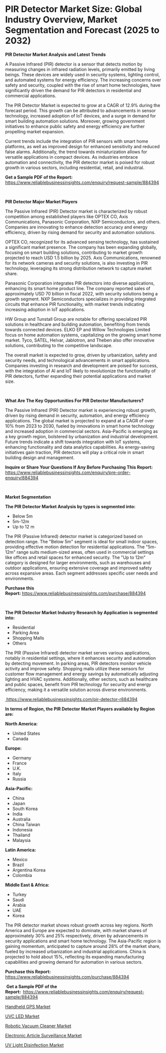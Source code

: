 <p><h1>PIR Detector Market Size: Global Industry Overview, Market Segmentation and Forecast (2025 to 2032)</h1></p><p><strong>PIR Detector Market Analysis and Latest Trends</strong></p>
<p><p>A Passive Infrared (PIR) detector is a sensor that detects motion by measuring changes in infrared radiation levels, primarily emitted by living beings. These devices are widely used in security systems, lighting control, and automated systems for energy efficiency. The increasing concerns over safety and security, coupled with the rise of smart home technologies, have significantly driven the demand for PIR detectors in residential and commercial applications.</p><p>The PIR Detector Market is expected to grow at a CAGR of 12.9% during the forecast period. This growth can be attributed to advancements in sensor technology, increased adoption of IoT devices, and a surge in demand for smart building automation solutions. Moreover, growing government initiatives to enhance public safety and energy efficiency are further propelling market expansion. </p><p>Current trends include the integration of PIR sensors with smart home platforms, as well as improved design for enhanced sensitivity and reduced false alarms. Additionally, the trend towards miniaturization allows for versatile applications in compact devices. As industries embrace automation and connectivity, the PIR detector market is poised for robust growth in various sectors, including residential, retail, and industrial.</p></p>
<p><strong>Get a Sample PDF of the Report:&nbsp;</strong> <a href="https://www.reliablebusinessinsights.com/enquiry/request-sample/884394?utm_campaign=101&utm_medium=2&utm_source=Github&utm_content=ia&utm_term=06042025&utm_id=pir-detector">https://www.reliablebusinessinsights.com/enquiry/request-sample/884394</a></p>
<p>&nbsp;</p>
<p><strong>PIR Detector Major Market Players</strong></p>
<p><p>The Passive Infrared (PIR) Detector market is characterized by robust competition among established players like OPTEX CO, Axis Communications, Panasonic Corporation, NXP Semiconductors, and others. Companies are innovating to enhance detection accuracy and energy efficiency, driven by rising demand for security and automation solutions.</p><p>OPTEX CO, recognized for its advanced sensing technology, has sustained a significant market presence. The company has been expanding globally, focusing on smart building solutions, contributing to market growth projected to reach USD 1.5 billion by 2025. Axis Communications, renowned for its network cameras and security solutions, is also investing in PIR technology, leveraging its strong distribution network to capture market share.</p><p>Panasonic Corporation integrates PIR detectors into diverse applications, enhancing its smart home product line. The company reported sales of approximately USD 70 billion in fiscal 2022, with security solutions being a growth segment. NXP Semiconductors specializes in providing integrated circuits that enhance PIR functionality, with market trends indicating increasing adoption in IoT applications.</p><p>HW Group and Tunstall Group are notable for offering specialized PIR solutions in healthcare and building automation, benefiting from trends towards connected devices. ELKO EP and Willow Technologies Limited focus on home automation systems, capitalizing on the growing smart home market. Tyco, SATEL, Helvar, Jablotron, and Theben also offer innovative solutions, contributing to the competitive landscape.</p><p>The overall market is expected to grow, driven by urbanization, safety and security needs, and technological advancements in smart applications. Companies investing in research and development are poised for success, with the integration of AI and IoT likely to revolutionize the functionality of PIR detectors, further expanding their potential applications and market size.</p></p>
<p>&nbsp;</p>
<p><strong>What Are The Key Opportunities For PIR Detector Manufacturers?</strong></p>
<p><p>The Passive Infrared (PIR) Detector market is experiencing robust growth, driven by rising demand in security, automation, and energy efficiency applications. The global market is projected to expand at a CAGR of over 10% from 2023 to 2030, fueled by innovations in smart home technology and increased adoption in commercial sectors. Asia-Pacific is emerging as a key growth region, bolstered by urbanization and industrial development. Future trends indicate a shift towards integration with IoT systems, enhancing functionality and data analytics capabilities. As energy-saving initiatives gain traction, PIR detectors will play a critical role in smart building design and management.</p></p>
<p><strong>Inquire or Share Your Questions If Any Before Purchasing This Report:</strong> <a href="https://www.reliablebusinessinsights.com/enquiry/pre-order-enquiry/884394?utm_campaign=101&utm_medium=2&utm_source=Github&utm_content=ia&utm_term=06042025&utm_id=pir-detector">https://www.reliablebusinessinsights.com/enquiry/pre-order-enquiry/884394</a></p>
<p>&nbsp;</p>
<p><strong>Market Segmentation</strong></p>
<p><strong>The PIR Detector Market Analysis by types is segmented into:</strong></p>
<p><ul><li>Below 5m</li><li>5m-12m</li><li>Up to 12 m</li></ul></p>
<p><p>The PIR (Passive Infrared) detector market is categorized based on detection range. The "Below 5m" segment is ideal for small indoor spaces, providing effective motion detection for residential applications. The "5m-12m" range suits medium-sized areas, often used in commercial settings like offices and retail spaces for enhanced security. The "Up to 12m" category is designed for larger environments, such as warehouses and outdoor applications, ensuring extensive coverage and improved safety across expansive areas. Each segment addresses specific user needs and environments.</p></p>
<p><strong>Purchase this Report:&nbsp;</strong><a href="https://www.reliablebusinessinsights.com/purchase/884394?utm_campaign=101&utm_medium=2&utm_source=Github&utm_content=ia&utm_term=06042025&utm_id=pir-detector">https://www.reliablebusinessinsights.com/purchase/884394</a></p>
<p>&nbsp;</p>
<p><strong>The PIR Detector Market Industry Research by Application is segmented into:</strong></p>
<p><ul><li>Residential</li><li>Parking Area</li><li>Shopping Malls</li><li>Others</li></ul></p>
<p><p>The PIR (Passive Infrared) detector market serves various applications, notably in residential settings, where it enhances security and automation by detecting movement. In parking areas, PIR detectors monitor vehicle activity and improve safety. Shopping malls utilize these sensors for customer flow management and energy savings by automatically adjusting lighting and HVAC systems. Additionally, other sectors, such as healthcare and public spaces, benefit from PIR technology for security and energy efficiency, making it a versatile solution across diverse environments.</p></p>
<p><a href="https://www.reliablebusinessinsights.com/pir-detector-r884394?utm_campaign=101&utm_medium=2&utm_source=Github&utm_content=ia&utm_term=06042025&utm_id=pir-detector">&nbsp;https://www.reliablebusinessinsights.com/pir-detector-r884394</a></p>
<p><strong>In terms of Region, the PIR Detector Market Players available by Region are:</strong></p>
<p>
    <p> <strong> North America: </strong>
        <ul>
            <li>United States</li>
            <li>Canada</li>
        </ul>
        </p> 
    <p> <strong> Europe: </strong>
        <ul>
            <li>Germany</li>
            <li>France</li>
            <li>U.K.</li>
            <li>Italy</li>
            <li>Russia</li>
        </ul>
        </p> 
    <p> <strong> Asia-Pacific: </strong>
        <ul>
            <li>China</li>
            <li>Japan</li>
            <li>South Korea</li>
            <li>India</li>
            <li>Australia</li>
            <li>China Taiwan</li>
            <li>Indonesia</li>
            <li>Thailand</li>
            <li>Malaysia</li>
        </ul>
        </p> 
    <p> <strong> Latin America: </strong>
        <ul>
            <li>Mexico</li>
            <li>Brazil</li>
            <li>Argentina Korea</li>
            <li>Colombia</li>
        </ul>
        </p> 
    <p> <strong> Middle East & Africa: </strong>
        <ul>
            <li>Turkey</li>
            <li>Saudi</li>
            <li>Arabia</li>
            <li>UAE</li>
            <li>Korea</li>
        </ul>
    </p>
    </p>
<p><p>The PIR detector market shows robust growth across key regions. North America and Europe are expected to dominate, with market shares of approximately 30% and 25% respectively, driven by advancements in security applications and smart home technology. The Asia-Pacific region is gaining momentum, anticipated to capture around 28% of the market share, fueled by increased urbanization and industrial applications. China is projected to hold about 15%, reflecting its expanding manufacturing capabilities and growing demand for automation in various sectors.</p></p>
<p><strong>Purchase this Report: </strong><a href="https://www.reliablebusinessinsights.com/purchase/884394?utm_campaign=101&utm_medium=2&utm_source=Github&utm_content=ia&utm_term=06042025&utm_id=pir-detector">https://www.reliablebusinessinsights.com/purchase/884394</a></p>
<p>&nbsp;<strong>Get a Sample PDF of the Report:&nbsp;&nbsp;</strong><a href="https://www.reliablebusinessinsights.com/enquiry/request-sample/884394?utm_campaign=101&utm_medium=2&utm_source=Github&utm_content=ia&utm_term=06042025&utm_id=pir-detector">https://www.reliablebusinessinsights.com/enquiry/request-sample/884394</a></p>
<p><strong></strong></p>
<p><p><a href="https://github.com/zymerivarrik6/Market-Research-Report-List-1/blob/main/handheld-gps-market.md?utm_campaign=101&utm_medium=2&utm_source=Github&utm_content=ia&utm_term=06042025&utm_id=pir-detector">Handheld GPS Market</a></p><p><a href="https://github.com/messonmengen75/Market-Research-Report-List-1/blob/main/uvc-led-market.md?utm_campaign=101&utm_medium=2&utm_source=Github&utm_content=ia&utm_term=06042025&utm_id=pir-detector">UVC LED Market</a></p><p><a href="https://github.com/saimntamiki/Market-Research-Report-List-1/blob/main/robotic-vacuum-cleaner-market.md?utm_campaign=101&utm_medium=2&utm_source=Github&utm_content=ia&utm_term=06042025&utm_id=pir-detector">Robotic Vacuum Cleaner Market</a></p><p><a href="https://github.com/djihencygnel74/Market-Research-Report-List-1/blob/main/electronic-article-surveillance-market.md?utm_campaign=101&utm_medium=2&utm_source=Github&utm_content=ia&utm_term=06042025&utm_id=pir-detector">Electronic Article Surveillance Market</a></p><p><a href="https://github.com/bocksovers0r/Market-Research-Report-List-1/blob/main/uv-light-disinfection-market.md?utm_campaign=101&utm_medium=2&utm_source=Github&utm_content=ia&utm_term=06042025&utm_id=pir-detector">UV Light Disinfection Market</a></p></p>